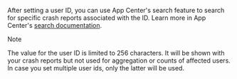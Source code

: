 After setting a user ID, you can use App Center's search feature to search for specific crash reports associated with the ID. Learn more in App Center's [search documentation](~/diagnostics/search.md). 

> [!NOTE]
> The value for the user ID is limited to 256 characters.
> It will be shown with your crash reports but not used for aggregation or counts of affected users.
> In case you set multiple user ids, only the latter will be used.